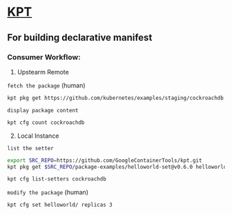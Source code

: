 # [KPT](https://googlecontainertools.github.io/kpt/)

## For building declarative manifest

### Consumer Workflow:

1. Upstearm Remote

`fetch the package` (human)

```bash
kpt pkg get https://github.com/kubernetes/examples/staging/cockroachdb cockroachdb
```

`display package content`

```bash
kpt cfg count cockroachdb
```

2. Local Instance

`list the setter`

```bash
export SRC_REPO=https://github.com/GoogleContainerTools/kpt.git
kpt pkg get $SRC_REPO/package-examples/helloworld-set@v0.6.0 helloworld

kpt cfg list-setters cockroachdb
```

`modify the package` (human)

```bash
kpt cfg set helloworld/ replicas 3
```

